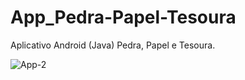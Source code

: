 # App_Pedra-Papel-Tesoura
Aplicativo Android (Java) Pedra, Papel e Tesoura.

![App-2](https://user-images.githubusercontent.com/79226722/180004042-9c8ace86-d974-418c-9fb8-6d356541cf36.png)
